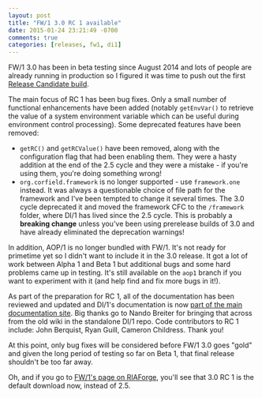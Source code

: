 ```yaml
---
layout: post
title: "FW/1 3.0 RC 1 available"
date: 2015-01-24 23:21:49 -0700
comments: true
categories: [releases, fw1, di1]
---
```

FW/1 3.0 has been in beta testing since August 2014 and lots of people are already running in production so I figured it was time to push out the first [Release Candidate build](https://github.com/framework-one/fw1/releases/tag/v3.0-rc1).

The main focus of RC 1 has been bug fixes. Only a small number of functional enhancements have been added (notably `getEnvVar()` to retrieve the value of a system environment variable which can be useful during environment control processing).<!-- more --> Some deprecated features have been removed:

* `getRC()` and `getRCValue()` have been removed, along with the configuration flag that had been enabling them. They were a hasty addition at the end of the 2.5 cycle and they were a mistake - if you're using them, you're doing something wrong!
* `org.corfield.framework` is no longer supported - use `framework.one` instead. It was always a questionable choice of file path for the framework and I've been tempted to change it several times. The 3.0 cycle deprecated it and moved the framework CFC to the `/framework` folder, where DI/1 has lived since the 2.5 cycle. This is probably a **breaking change** unless you've been using prerelease builds of 3.0 and have already eliminated the deprecation warnings!

In addition, AOP/1 is no longer bundled with FW/1. It's not ready for primetime yet so I didn't want to include it in the 3.0 release. It got a lot of work between Alpha 1 and Beta 1 but additional bugs and some hard problems came up in testing. It's still available on the `aop1` branch if you want to experiment with it (and help find and fix more bugs in it!).

As part of the preparation for RC 1, all of the documentation has been reviewed and updated and DI/1's documentation is now [part of the main documentation site](http://framework-one.github.io/documentation/using-di-one.html). Big thanks go to Nando Breiter for bringing that across from the old wiki in the standalone DI/1 repo. Code contributors to RC 1 include: John Berquist, Ryan Guill, Cameron Childress. Thank you!

At this point, only bug fixes will be considered before FW/1 3.0 goes "gold" and given the long period of testing so far on Beta 1, that final release shouldn't be too far away.

Oh, and if you go to [FW/1's page on RIAForge](http://fw1.riaforge.org), you'll see that 3.0 RC 1 is the default download now, instead of 2.5.
